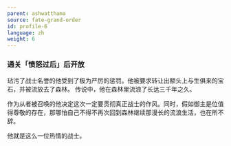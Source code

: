 ```yaml
---
parent: ashwatthama
source: fate-grand-order
id: profile-6
language: zh
weight: 6
---
```


### 通关「愤怒过后」后开放

玷污了战士名誉的他受到了极为严厉的惩罚。他被要求转让出额头上与生俱来的宝石，并被流放去了森林。
传说中，他在森林里流浪了长达三千年之久。

作为从者被召唤的他决定这次一定要贯彻真正战士的作风。同时，假如御主是位值得尊敬的存在，那哪怕自己不得不再次回到森林继续那漫长的流浪生活，也在所不辞。

他就是这么一位热情的战士。
